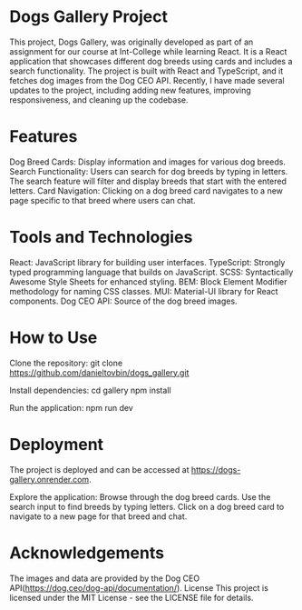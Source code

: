 # Dogs Gallery Project
This project, Dogs Gallery, was originally developed as part of an assignment for our course at Int-College while learning React. It is a React application that showcases different dog breeds using cards and includes a search functionality. The project is built with React and TypeScript, and it fetches dog images from the Dog CEO API. Recently, I have made several updates to the project, including adding new features, improving responsiveness, and cleaning up the codebase.





# Features
Dog Breed Cards: Display information and images for various dog breeds.
Search Functionality: Users can search for dog breeds by typing in letters. The search feature will filter and display breeds that start with the entered letters.
Card Navigation: Clicking on a dog breed card navigates to a new page specific to that breed where users can chat.

# Tools and Technologies
React: JavaScript library for building user interfaces.
TypeScript: Strongly typed programming language that builds on JavaScript.
SCSS: Syntactically Awesome Style Sheets for enhanced styling.
BEM: Block Element Modifier methodology for naming CSS classes.
MUI: Material-UI library for React components.
Dog CEO API: Source of the dog breed images.

# How to Use
Clone the repository:
git clone https://github.com/danieltovbin/dogs_gallery.git

Install dependencies:
cd gallery
npm install

Run the application:
npm run dev

# Deployment
The project is deployed and can be accessed at https://dogs-gallery.onrender.com.

Explore the application:
Browse through the dog breed cards.
Use the search input to find breeds by typing letters.
Click on a dog breed card to navigate to a new page for that breed and chat.

# Acknowledgements
The images and data are provided by the Dog CEO API(https://dog.ceo/dog-api/documentation/).
License
This project is licensed under the MIT License - see the LICENSE file for details.
